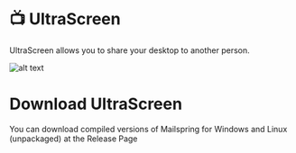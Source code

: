 # 📺 UltraScreen
UltraScreen allows you to share your desktop to another person.

![alt text](https://github.com/w3yden/ultrascreen/blob/master/screenshots/Preview.png "")

# Download UltraScreen
You can download compiled versions of Mailspring for Windows and Linux (unpackaged) at the Release Page 
